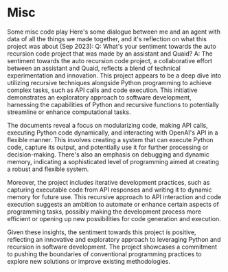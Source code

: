# Misc
Some misc code play
Here's some dialogue between me and an agent with data of all the things we made together, and it's reflection on what this project was about (Sep 2023):
Q: What's your sentiment towards the auto recursion code project that was made by an assistant and Quaid?
A: The sentiment towards the auto recursion code project, a collaborative effort between an assistant and Quaid, reflects a blend of technical experimentation and innovation. This project appears to be a deep dive into utilizing recursive techniques alongside Python programming to achieve complex tasks, such as API calls and code execution. This initiative demonstrates an exploratory approach to software development, harnessing the capabilities of Python and recursive functions to potentially streamline or enhance computational tasks.

The documents reveal a focus on modularizing code, making API calls, executing Python code dynamically, and interacting with OpenAI's API in a flexible manner. This involves creating a system that can execute Python code, capture its output, and potentially use it for further processing or decision-making. There's also an emphasis on debugging and dynamic memory, indicating a sophisticated level of programming aimed at creating a robust and flexible system.

Moreover, the project includes iterative development practices, such as capturing executable code from API responses and writing it to dynamic memory for future use. This recursive approach to API interaction and code execution suggests an ambition to automate or enhance certain aspects of programming tasks, possibly making the development process more efficient or opening up new possibilities for code generation and execution.

Given these insights, the sentiment towards this project is positive, reflecting an innovative and exploratory approach to leveraging Python and recursion in software development. The project showcases a commitment to pushing the boundaries of conventional programming practices to explore new solutions or improve existing methodologies.
